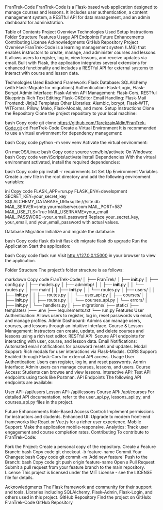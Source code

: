 FranTrek-Code
FranTrek-Code is a Flask-based web application designed to manage courses and lessons. It includes user authentication, a content management system, a RESTful API for data management, and an admin dashboard for administration.

Table of Contents
Project Overview
Technologies Used
Setup Instructions
Folder Structure
Features
Usage
API Endpoints
Future Enhancements
Contributing
License
Acknowledgments
GitHub Repository
Project Overview
FranTrek-Code is a learning management system (LMS) that enables instructors to create, manage, and administer courses and lessons. It allows users to register, log in, view lessons, and receive updates via email. Built with Flask, the application integrates several extensions for enhanced functionality and includes a RESTful API for external systems to interact with course and lesson data.

Technologies Used
Backend Framework: Flask
Database: SQLAlchemy (with Flask-Migrate for migrations)
Authentication: Flask-Login, Flask-Bcrypt
Admin Interface: Flask-Admin
API Management: Flask-Cors, RESTful Blueprints
Rich Text Editing: Flask-CKEditor
Email Handling: Flask-Mail
Frontend: Jinja2 Templates
Other Libraries: Alembic, bcrypt, Flask-WTF, WTForms, Pillow, Mako, Flask-Modals, and more.
Setup Instructions
Clone the Repository
Clone the project repository to your local machine:

bash
Copy code
git clone https://github.com/TarekzainAldin/FranTrek-Code.git
cd FranTrek-Code
Create a Virtual Environment
It is recommended to use a virtual environment for dependency management:

bash
Copy code
python -m venv venv
Activate the virtual environment:

On macOS/Linux:
bash
Copy code
source venv/bin/activate
On Windows:
bash
Copy code
venv\Scripts\activate
Install Dependencies
With the virtual environment activated, install the required dependencies:

bash
Copy code
pip install -r requirements.txt
Set Up Environment Variables
Create a .env file in the root directory and add the following environment variables:

ini
Copy code
FLASK_APP=run.py
FLASK_ENV=development
SECRET_KEY=your_secret_key
SQLALCHEMY_DATABASE_URI=sqlite:///site.db
MAIL_SERVER=smtp.yourmailserver.com
MAIL_PORT=587
MAIL_USE_TLS=True
MAIL_USERNAME=your_email
MAIL_PASSWORD=your_email_password
Replace your_secret_key, your_email, and your_email_password with actual values.

Database Migration
Initialize and migrate the database:

bash
Copy code
flask db init
flask db migrate
flask db upgrade
Run the Application
Start the application:

bash
Copy code
flask run
Visit http://127.0.0.1:5000 in your browser to view the application.

Folder Structure
The project’s folder structure is as follows:

markdown
Copy code
FranTrek-Code/
│
├── FranTrek/
│   ├── __init__.py
│   ├── config.py
│   ├── models.py
│   ├── adminbp/
│   │   ├── __init__.py
│   │   └── routes.py
│   ├── main/
│   │   ├── __init__.py
│   │   └── routes.py
│   ├── users/
│   │   ├── __init__.py
│   │   ├── routes.py
│   │   └── user_api.py
│   ├── courses/
│   │   ├── __init__.py
│   │   ├── routes.py
│   │   └── courses_api.py
│   └── errors/
│       ├── __init__.py
│       └── handlers.py
│
├── migrations/
├── static/
├── templates/
├── .env
├── requirements.txt
└── run.py
Features
User Authentication: Allows users to register, log in, reset passwords via email, and manage profiles.
Admin Dashboard: Admins can manage users, courses, and lessons through an intuitive interface.
Course & Lesson Management: Instructors can create, update, and delete courses and lessons using a rich text editor.
RESTful API: Secure API endpoints for interacting with user, course, and lesson data.
Email Notifications: Automated email notifications for password resets and updates.
Modal Support: Rich modals for user interactions via Flask-Modals.
CORS Support: Enabled through Flask-Cors for external API access.
Usage
User Authentication: Users can register, log in, and reset passwords.
Admin Interface: Admin users can manage courses, lessons, and users.
Course Access: Students can browse and view lessons.
Interactive API: Test API endpoints using tools like Postman.
API Endpoints
The following API endpoints are available:

User API: /api/users
Lesson API: /api/lessons
Course API: /api/courses
For detailed API documentation, refer to the user_api.py, lessons_api.py, and courses_api.py files in the project.

Future Enhancements
Role-Based Access Control: Implement permissions for instructors and students.
Enhanced UI: Upgrade to modern front-end frameworks like React or Vue.js for a richer user experience.
Mobile Support: Make the application mobile-responsive.
Analytics: Track user engagement and course completion rates.
Contributing
To contribute to FranTrek-Code:

Fork the Project: Create a personal copy of the repository.
Create a Feature Branch:
bash
Copy code
git checkout -b feature-name
Commit Your Changes:
bash
Copy code
git commit -m 'Add new feature'
Push to the Branch:
bash
Copy code
git push origin feature-name
Open a Pull Request: Submit a pull request from your feature branch to the main repository.
License
This project is licensed under the MIT License - see the LICENSE file for details.

Acknowledgments
The Flask framework and community for their support and tools.
Libraries including SQLAlchemy, Flask-Admin, Flask-Login, and others used in this project.
GitHub Repository
Find the project on GitHub: FranTrek-Code GitHub Repository

